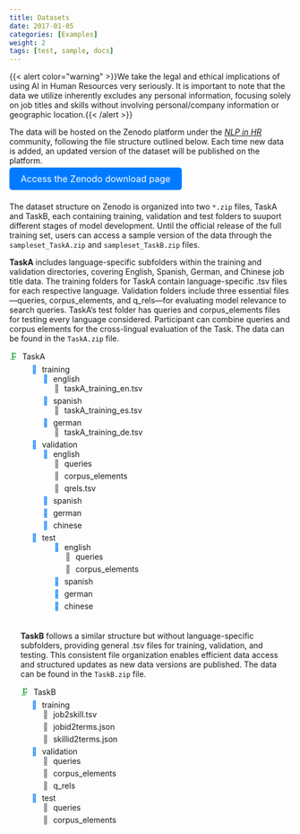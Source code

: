 ```yaml
---
title: Datasets
date: 2017-01-05
categories: [Examples]
weight: 2
tags: [test, sample, docs]
---
```

<head>
    <style>
        /* Basic styling for better presentation */
        ul {
            list-style-type: none;
            padding: 0;
            margin: 0;
        }
        li {
            margin-bottom: 5px;
        }
        /* Style folder and file icons */
        .folder {
            margin-right: 5px;
            color: #007BFF;
        }
        .file {
            margin-right: 5px;
            color: #6C757D;
        }
        .compressed-folder {
            margin-right: 5px;
            color: #28a745;
        }
        .excel-file {
            margin-right: 5px;
            color: #1f73b7;
        }
        .subfolder {
            margin-left: 20px;
        }
        .button-container {
            display: flex;
            justify-content: center;
            margin-top: 20px;
        }
        .download-button {
            background-color: #007BFF;
            color: white;
            padding: 10px 20px;
            font-size: 16px;
            border: none;
            border-radius: 5px;
            cursor: pointer;
            text-decoration: none;
        }
        .download-button:hover {
            background-color: #0056b3;
        }
    </style>
</head>

{{< alert color="warning" >}}We take the legal and ethical implications of using AI in Human Resources very seriously. It is important to note that the data we utilize inherently excludes any personal information, focusing solely on job titles and skills without involving personal/company information or geographic location.{{< /alert >}}

The data will be hosted on the Zenodo platform under the [*NLP in HR*](https://zenodo.org/communities/nlp_hr/records?q=&l=list&p=1&s=10) community, following the file structure outlined below. Each time new data is added, an updated version of the dataset will be published on the platform. 
 <br> 
<body>
    <a href="https://doi.org/10.5281/zenodo.14002665" class="download-button" target="_blank">Access the Zenodo download page</a>
    <br> 
</body>

<br>  
 
The dataset structure on Zenodo is organized into two `*.zip` files, TaskA and TaskB, each containing training, validation and test folders to suuport different stages of model development. Until the official release of the full training set, users can access a sample version of the data through the `sampleset_TaskA.zip` and `sampleset_TaskB.zip` files.

**TaskA** includes language-specific subfolders within the training and validation directories, covering English, Spanish, German, and Chinese job title data. The training folders for TaskA contain language-specific .tsv files for each respective language. Validation folders include three essential files—queries, corpus_elements, and q_rels—for evaluating model relevance to search queries. TaskA’s test folder has queries and corpus_elements files for testing every language considered. Participant can combine queries and corpus elements for the cross-lingual evaluation of the Task. The data can be found in the `TaskA.zip` file.

<body>
    <ul>
    <li class="line">
<li class="line">
            <span class="compressed-folder">🗜️️</span> TaskA
            <ul class="subfolder">
                <!-- Task A folder -->
                <li class="line">
                    <ul class="subfolder">
                        <!-- Task A / Training -->
                        <li class="line">
                            <span class="folder">📁</span> training
                            <ul class="subfolder">
                                <li class="line"><span class="folder">📁</span> english
                                    <ul class="subfolder">
                                        <li><span class="file">📄</span> taskA_training_en.tsv</li>
                                    </ul>
                                </li>
                                <li class="line"><span class="folder">📁</span> spanish
                                    <ul class="subfolder">
                                        <li><span class="file">📄</span> taskA_training_es.tsv</li>
                                    </ul>
                                </li>
                                <li class="line"><span class="folder">📁</span> german
                                    <ul class="subfolder">
                                        <li><span class="file">📄</span> taskA_training_de.tsv</li>
                                    </ul>
                                </li>
                            </ul>
                        </li>
                        <!-- Task A / Validation -->
                        <li class="line">
                            <span class="folder">📁</span> validation
                            <ul class="subfolder">
                                <li class="line"><span class="folder">📁</span> english
                                    <ul class="subfolder">
                                        <li><span class="file">📄</span> queries</li>
                                        <li><span class="file">📄</span> corpus_elements</li>
                                        <li><span class="file">📄</span> qrels.tsv</li>
                                    </ul>
                                </li>
                                <li class="line"><span class="folder">📁</span> spanish
                                </li>
                                <li class="line"><span class="folder">📁</span> german
                                </li>
                                <li class="line"><span class="folder">📁</span> chinese
                                </li>
                            </ul>
                        </li>
                        <!-- Task A / Test -->
                        <li class="line">
                            <span class="folder">📁</span> test
                            <ul class="subfolder">
                                <ul class="subfolder">
                                <li class="line"><span class="folder">📁</span> english
                                    <ul class="subfolder">
                                        <li><span class="file">📄</span> queries</li>
                                        <li><span class="file">📄</span> corpus_elements</li>
                                    </ul>
                                </li>
                                <li class="line"><span class="folder">📁</span> spanish
                                </li>
                                <li class="line"><span class="folder">📁</span> german
                                </li>
                                <li class="line"><span class="folder">📁</span> chinese
                                </li>
                            </ul>
                            </ul>
                        </li>
                    </ul>
                </li>
    </li>
</body>

 <br> 

**TaskB** follows a similar structure but without language-specific subfolders, providing general .tsv files for training, validation, and testing. This consistent file organization enables efficient data access and structured updates as new data versions are published. The data can be found in the `TaskB.zip` file.



<body>
    <ul>
        <!-- Root folder -->
                <!-- Task B folder -->
                <li class="line">
                <span class="compressed-folder">🗜️️</span> TaskB
                    <ul class="subfolder">
                        <!-- Task B / Training -->
                        <li class="line">
                            <span class="folder">📁</span> training
                            <ul class="subfolder">
                                <li><span class="file">📄</span> job2skill.tsv</li>
                                <li><span class="file">📄</span> jobid2terms.json</li>
                                <li><span class="file">📄</span> skillid2terms.json</li>
                            </ul>
                        </li>
                        <!-- Task B / Validation -->
                        <li class="line">
                            <span class="folder">📁</span> validation
                            <ul class="subfolder">
                                <li><span class="file">📄</span> queries</li>
                                <li><span class="file">📄</span> corpus_elements</li>
                                <li><span class="file">📄</span> q_rels</li>
                            </ul>
                        </li>
                        <!-- Task B / Test -->
                        <li class="line">
                            <span class="folder">📁</span> test
                            <ul class="subfolder">
                                <li><span class="file">📄</span> queries</li>
                                <li><span class="file">📄</span> corpus_elements</li>
                            </ul>
                        </li>
                    </ul>
                </li>
            </ul>
        </li>
    </ul>
</body>
